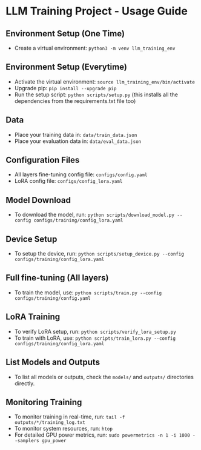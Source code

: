 # LLM Training Project - Usage Guide

## Environment Setup (One Time)
- Create a virtual environment: `python3 -m venv llm_training_env`

## Environment Setup (Everytime)
- Activate the virtual environment: `source llm_training_env/bin/activate`
- Upgrade pip: `pip install --upgrade pip`
- Run the setup script: `python scripts/setup.py`
(this installs all the dependencies from the requirements.txt file too)

## Data
- Place your training data in: `data/train_data.json`
- Place your evaluation data in: `data/eval_data.json`

## Configuration Files
- All layers fine-tuning config file: `configs/config.yaml`
- LoRA config file: `configs/config_lora.yaml`

## Model Download
- To download the model, run: `python scripts/download_model.py --config configs/training/config_lora.yaml`

## Device Setup
- To setup the device, run: `python scripts/setup_device.py --config configs/training/config_lora.yaml`

## Full fine-tuning (All layers)
- To train the model, use: `python scripts/train.py --config configs/training/config.yaml`

## LoRA Training
- To verify LoRA setup, run: `python scripts/verify_lora_setup.py`
- To train with LoRA, use: `python scripts/train_lora.py --config configs/training/config_lora.yaml`

## List Models and Outputs
- To list all models or outputs, check the `models/` and `outputs/` directories directly.

## Monitoring Training
- To monitor training in real-time, run: `tail -f outputs/*/training_log.txt`
- To monitor system resources, run: `htop`
- For detailed GPU power metrics, run: `sudo powermetrics -n 1 -i 1000 --samplers gpu_power`
